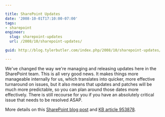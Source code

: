 ```yaml
---

title: SharePoint Updates
date: '2008-10-01T17:10:00-07:00'
tags:
- sharepoint
engineer:
  slug: sharepoint-updates
  url: /2008/10/sharepoint-updates/

guid: http://blog.tylerbutler.com/index.php/2008/10/sharepoint-updates/

---
```


We've changed the way we're managing and releasing updates here in the
SharePoint team. This is all very good news. It makes things more manageable
internally for us, which translates into quicker, more effective turnaround on
issues, but it also means that updates and patches will be much more
predictable, so you can plan around those dates more effectively. There is
still recourse for you if you have an absolutely critical issue that needs to
be resolved ASAP.

More details on this [SharePoint blog post][1] and [KB article 953878][2].

   [1]: http://blogs.msdn.com/sharepoint/archive/2008/09/29/announcing-august-cumulative-update-for-office-sharepoint-server-2007-and-windows-sharepoint-services-3-0.aspx
   [2]: http://support.microsoft.com/kb/953878

